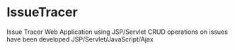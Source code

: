 # IssueTracer
Issue Tracer Web Application using JSP/Servlet
CRUD operations on issues have been developed
JSP/Servlet/JavaScript/Ajax


